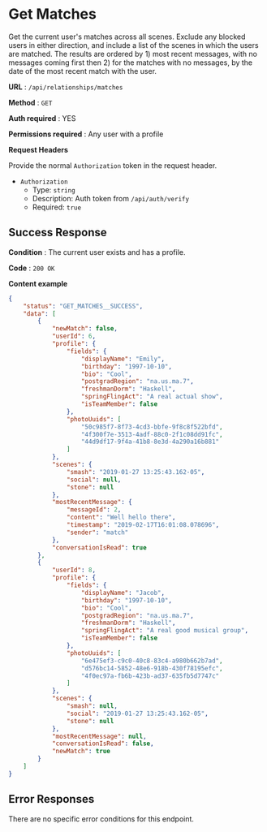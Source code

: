 # Get Matches

Get the current user's matches across all scenes. Exclude any blocked users
in either direction, and include a list of the scenes in which the users are matched.
The results are ordered by 1) most recent messages, with no messages coming first then 2) for the matches with no messages, by the date of the most recent match with the user.

**URL** : `/api/relationships/matches`

**Method** : `GET`

**Auth required** : YES

**Permissions required** : Any user with a profile

**Request Headers**

Provide the normal `Authorization` token in the request header.

* `Authorization`
  * Type: `string`
  * Description: Auth token from `/api/auth/verify`
  * Required: `true`

## Success Response

**Condition** : The current user exists and has a profile.

**Code** : `200 OK`

**Content example**

```json
{
    "status": "GET_MATCHES__SUCCESS",
    "data": [
        {
            "newMatch": false,
            "userId": 6,
            "profile": {
                "fields": {
                    "displayName": "Emily",
                    "birthday": "1997-10-10",
                    "bio": "Cool",
                    "postgradRegion": "na.us.ma.7",
                    "freshmanDorm": "Haskell",
                    "springFlingAct": "A real actual show",
                    "isTeamMember": false
                },
                "photoUuids": [
                    "50c985f7-8f73-4cd3-bbfe-9f8c8f522bfd",
                    "4f300f7e-3513-4adf-88c0-2f1c08dd91fc",
                    "44d9df17-9f4a-41b8-8e3d-4a290a16b881"
                ]
            },
            "scenes": {
                "smash": "2019-01-27 13:25:43.162-05",
                "social": null,
                "stone": null
            },
            "mostRecentMessage": {
                "messageId": 2,
                "content": "Well hello there",
                "timestamp": "2019-02-17T16:01:08.078696",
                "sender": "match"
            },
            "conversationIsRead": true
        },
        {
            "userId": 8,
            "profile": {
                "fields": {
                    "displayName": "Jacob",
                    "birthday": "1997-10-10",
                    "bio": "Cool",
                    "postgradRegion": "na.us.ma.7",
                    "freshmanDorm": "Haskell",
                    "springFlingAct": "A real good musical group",
                    "isTeamMember": false
                },
                "photoUuids": [
                    "6e475ef3-c9c0-40c8-83c4-a980b662b7ad",
                    "d576bc14-5852-48e6-918b-430f78195efc",
                    "4f0ec97a-fb6b-423b-ad37-635fb5d7747c"
                ]
            },
            "scenes": {
                "smash": null,
                "social": "2019-01-27 13:25:43.162-05",
                "stone": null
            },
            "mostRecentMessage": null,
            "conversationIsRead": false,
            "newMatch": true
        }
    ]
}
```

## Error Responses

There are no specific error conditions for this endpoint.
